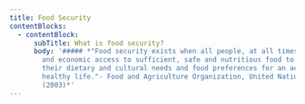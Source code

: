 ```yaml
---
title: Food Security
contentBlocks:
  - contentBlock:
      subTitle: What is food security?
      body: '##### *"Food security exists when all people, at all times, have physical
        and economic access to sufficient, safe and nutritious food to meet
        their dietary and cultural needs and food preferences for an active and
        healthy life."- Food and Agriculture Organization, United Nations
        (2003)*'
---
```

